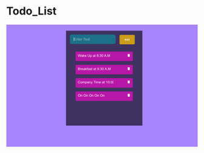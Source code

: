 # Todo_List
<img src="https://github.com/MohammadAmaanPatloo/To_Do_List/blob/master/todo-view.png">
